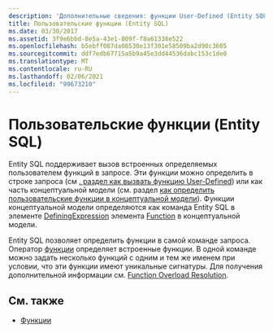 ```yaml
---
description: 'Дополнительные сведения: функции User-Defined (Entity SQL)'
title: Пользовательские функции (Entity SQL)
ms.date: 03/30/2017
ms.assetid: 3f9e6bbd-8e5a-43e1-809f-f8a61338e522
ms.openlocfilehash: b5ebff087da08530e13f301e58509ba2d90c3605
ms.sourcegitcommit: ddf7edb67715a5b9a45e3dd44536dabc153c1de0
ms.translationtype: MT
ms.contentlocale: ru-RU
ms.lasthandoff: 02/06/2021
ms.locfileid: "99673210"
---
```

# <a name="user-defined-functions-entity-sql"></a>Пользовательские функции (Entity SQL)

Entity SQL поддерживает вызов встроенных определяемых пользователем функций в запросе. Эти функции можно определить в строке запроса (см [. раздел как вызвать функцию User-Defined](/previous-versions/dotnet/netframework-4.0/dd490951(v=vs.100))) или как часть концептуальной модели (см. раздел [как определить пользовательские функции в концептуальной модели](/previous-versions/dotnet/netframework-4.0/dd456812(v=vs.100))). Функции концептуальной модели определяются как команда Entity SQL в элементе [DefiningExpression](/ef/ef6/modeling/designer/advanced/edmx/csdl-spec#definingexpression-element-csdl) элемента [Function](/ef/ef6/modeling/designer/advanced/edmx/csdl-spec#function-element-csdl) в концептуальной модели.  
  
 Entity SQL позволяет определить функции в самой команде запроса. Оператор [функции](function-entity-sql.md) определяет встроенные функции. В одной команде можно задать несколько функций с одним и тем же именем при условии, что эти функции имеют уникальные сигнатуры. Для получения дополнительной информации см. [Function Overload Resolution](function-overload-resolution-entity-sql.md).  
  
## <a name="see-also"></a>См. также

- [Функции](functions-entity-sql.md)
